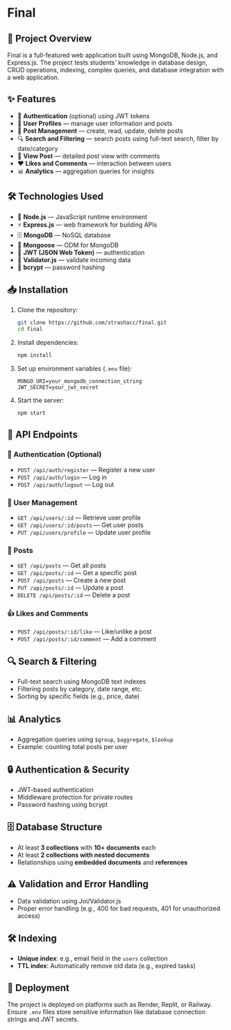 # Final

## 📌 Project Overview
Final is a full-featured web application built using MongoDB, Node.js, and Express.js. The project tests students' knowledge in database design, CRUD operations, indexing, complex queries, and database integration with a web application.

## ✨ Features
- 🔐 **Authentication** (optional) using JWT tokens
- 👤 **User Profiles** — manage user information and posts
- 📰 **Post Management** — create, read, update, delete posts
- 🔍 **Search and Filtering** — search posts using full-text search, filter by date/category
- 📄 **View Post** — detailed post view with comments
- ❤️ **Likes and Comments** — interaction between users
- 📊 **Analytics** — aggregation queries for insights

## 🛠 Technologies Used
- 🚀 **Node.js** — JavaScript runtime environment
- ⚡ **Express.js** — web framework for building APIs
- 🗄 **MongoDB** — NoSQL database
- 📜 **Mongoose** — ODM for MongoDB
- 🔑 **JWT (JSON Web Token)** — authentication
- 🎨 **Validator.js** — validate incoming data
- 🔐 **bcrypt** — password hashing

## 📥 Installation

1. Clone the repository:
   ```sh
   git clone https://github.com/strashacc/final.git
   cd final
   ```
2. Install dependencies:
   ```sh
   npm install
   ```
3. Set up environment variables (`.env` file):
   ```env
   MONGO_URI=your_mongodb_connection_string
   JWT_SECRET=your_jwt_secret
   ```
4. Start the server:
   ```sh
   npm start
   ```

## 📡 API Endpoints

### 🔐 Authentication (Optional)
- `POST /api/auth/register` — Register a new user
- `POST /api/auth/login` — Log in
- `POST /api/auth/logout` — Log out

### 👤 User Management
- `GET /api/users/:id` — Retrieve user profile
- `GET /api/users/:id/posts` — Get user posts
- `PUT /api/users/profile` — Update user profile

### 📝 Posts
- `GET /api/posts` — Get all posts
- `GET /api/posts/:id` — Get a specific post
- `POST /api/posts` — Create a new post
- `PUT /api/posts/:id` — Update a post
- `DELETE /api/posts/:id` — Delete a post

### 👍 Likes and Comments
- `POST /api/posts/:id/like` — Like/unlike a post
- `POST /api/posts/:id/comment` — Add a comment

## 🔍 Search & Filtering
- Full-text search using MongoDB text indexes
- Filtering posts by category, date range, etc.
- Sorting by specific fields (e.g., price, date)

## 📊 Analytics
- Aggregation queries using `$group`, `$aggregate`, `$lookup`
- Example: counting total posts per user

## 🔒 Authentication & Security
- JWT-based authentication
- Middleware protection for private routes
- Password hashing using bcrypt

## 🗄 Database Structure
- At least **3 collections** with **10+ documents** each
- At least **2 collections with nested documents**
- Relationships using **embedded documents** and **references**

## ⚠️ Validation and Error Handling
- Data validation using Joi/Validator.js
- Proper error handling (e.g., 400 for bad requests, 401 for unauthorized access)

## 🛠 Indexing
- **Unique index**: e.g., email field in the `users` collection
- **TTL index**: Automatically remove old data (e.g., expired tasks)

## 🚀 Deployment
The project is deployed on platforms such as Render, Replit, or Railway. Ensure `.env` files store sensitive information like database connection strings and JWT secrets.
